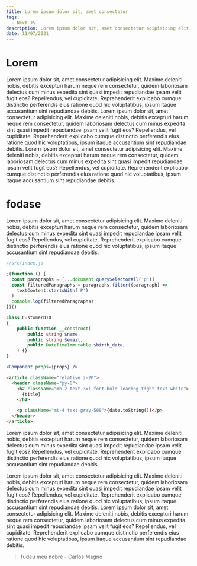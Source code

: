 ```yaml
---
title: Lorem ipsum dolor sit, amet consectetur
tags:
  - Next JS
description: Lorem ipsum dolor sit, amet consectetur adipisicing elit. Maxime deleniti nobis, debitis excepturi harum neque
date: 11/07/2021
---
```


# Lorem

Lorem ipsum dolor sit, amet consectetur adipisicing elit. Maxime deleniti nobis, debitis excepturi harum neque rem consectetur, quidem laboriosam delectus cum minus expedita sint quasi impedit repudiandae ipsam velit fugit eos? Repellendus, vel cupiditate. Reprehenderit explicabo cumque distinctio perferendis eius ratione quod hic voluptatibus, ipsum itaque accusantium sint repudiandae debitis.
Lorem ipsum dolor sit, amet consectetur adipisicing elit. Maxime deleniti nobis, debitis excepturi harum neque rem consectetur, quidem laboriosam delectus cum minus expedita sint quasi impedit repudiandae ipsam velit fugit eos? Repellendus, vel cupiditate. Reprehenderit explicabo cumque distinctio perferendis eius ratione quod hic voluptatibus, ipsum itaque accusantium sint repudiandae debitis.
Lorem ipsum dolor sit, amet consectetur adipisicing elit. Maxime deleniti nobis, debitis excepturi harum neque rem consectetur, quidem laboriosam delectus cum minus expedita sint quasi impedit repudiandae ipsam velit fugit eos? Repellendus, vel cupiditate. Reprehenderit explicabo cumque distinctio perferendis eius ratione quod hic voluptatibus, ipsum itaque accusantium sint repudiandae debitis.

# fodase

Lorem ipsum dolor sit, amet consectetur adipisicing elit. Maxime deleniti nobis, debitis excepturi harum neque rem consectetur, quidem laboriosam delectus cum minus expedita sint quasi impedit repudiandae ipsam velit fugit eos? Repellendus, vel cupiditate. Reprehenderit explicabo cumque distinctio perferendis eius ratione quod hic voluptatibus, ipsum itaque accusantium sint repudiandae debitis.

```javascript
//src/index.js

;(function () {
  const paragraphs = [...document.querySelectorAll('p')]
  const filteredParagraphs = paragraphs.filter((paragraph) =>
    textContent.startsWith('P')
  )
  console.log(filteredParagraphs)
})()
```

```php
class CustomerDTO
{
    public function __construct(
        public string $name,
        public string $email,
        public DateTimeImmutable $birth_date,
    ) {}
}
```

```jsx
<Component props={props} />
```

```html
<article className="relative z-20">
  <header className="py-8">
    <h2 className="mb-2 text-3xl font-bold leading-tight text-white">
      {title}
    </h2>

    <p className="mt-4 text-gray-500">{date.toString()}</p>
  </header>
</article>
```

Lorem ipsum dolor sit, amet consectetur adipisicing elit. Maxime deleniti nobis, debitis excepturi harum neque rem consectetur, quidem laboriosam delectus cum minus expedita sint quasi impedit repudiandae ipsam velit fugit eos? Repellendus, vel cupiditate. Reprehenderit explicabo cumque distinctio perferendis eius ratione quod hic voluptatibus, ipsum itaque accusantium sint repudiandae debitis.

Lorem ipsum dolor sit, amet consectetur adipisicing elit. Maxime deleniti nobis, debitis excepturi harum neque rem consectetur, quidem laboriosam delectus cum minus expedita sint quasi impedit repudiandae ipsam velit fugit eos? Repellendus, vel cupiditate. Reprehenderit explicabo cumque distinctio perferendis eius ratione quod hic voluptatibus, ipsum itaque accusantium sint repudiandae debitis.
Lorem ipsum dolor sit, amet consectetur adipisicing elit. Maxime deleniti nobis, debitis excepturi harum neque rem consectetur, quidem laboriosam delectus cum minus expedita sint quasi impedit repudiandae ipsam velit fugit eos? Repellendus, vel cupiditate. Reprehenderit explicabo cumque distinctio perferendis eius ratione quod hic voluptatibus, ipsum itaque accusantium sint repudiandae debitis.

> fudeu meu nobre - Carlos Magno
